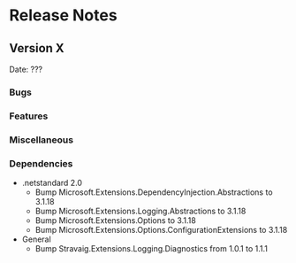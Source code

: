 # Release Notes

## Version X

Date: ???

### Bugs

### Features

### Miscellaneous

### Dependencies

- .netstandard 2.0
  - Bump Microsoft.Extensions.DependencyInjection.Abstractions to 3.1.18
  - Bump Microsoft.Extensions.Logging.Abstractions to 3.1.18
  - Bump Microsoft.Extensions.Options to 3.1.18
  - Bump Microsoft.Extensions.Options.ConfigurationExtensions to 3.1.18
- General
  - Bump Stravaig.Extensions.Logging.Diagnostics from 1.0.1 to 1.1.1


